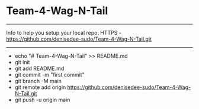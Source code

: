 # Team-4-Wag-N-Tail
***
Info to help you setup your local repo:
HTTPS  - https://github.com/denisedee-sudo/Team-4-Wag-N-Tail.git
***

+ echo "# Team-4-Wag-N-Tail" >> README.md
+ git init
+ git add README.md
+ git commit -m "first commit"
+ git branch -M main
+ git remote add origin https://github.com/denisedee-sudo/Team-4-Wag-N-Tail.git
+ git push -u origin main